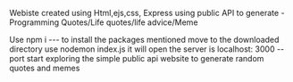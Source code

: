 Webiste created using Html,ejs,css, Express using public API to generate - Programming Quotes/Life quotes/life advice/Meme

Use npm i --- to install the packages mentioned
move to the downloaded directory
use nodemon index.js
it will open the server is localhost: 3000 -- port
start exploring the simple public api website to generate random quotes and memes
